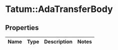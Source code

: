 # Tatum::AdaTransferBody

## Properties
Name | Type | Description | Notes
------------ | ------------- | ------------- | -------------

